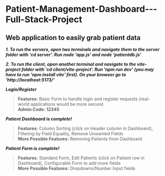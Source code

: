 # Patient-Management-Dashboard---Full-Stack-Project
## Web application to easily grab patient data


***1. To run the servers, open two terminals and navigate them to the server folder with 'cd server'. Run node 'app.js' and node 'patientdb.js'***

***2. To run the client, open another terminal and navigate to the vite-project folder with 'cd client/vite-project'. Run 'npm run dev' (you may have to run 'npm install vite' first). On your browser go to 'http://localhost:5173/'***

***Login/Register***  
> **Features:** Basic Form to handle login and register requests (real-world applications would be more secure)  
> **Admin Code: 12345**
  
***Patient Dashboard is complete!***  
> **Features:** Column Sorting (click on Header column in Dashboard), Filtering by Field Equality, Remove Unwanted Fields  
> **More Possible Features:** Removing Patients from Dashboard  
  
***Patient Form is complete!***  
> **Features:** Standard Form, Edit Patients (click on Patient row in Dashboard), Configurable Form to add more fields  
> **More Possible Features:** Dropdowns/Number Input fields  
